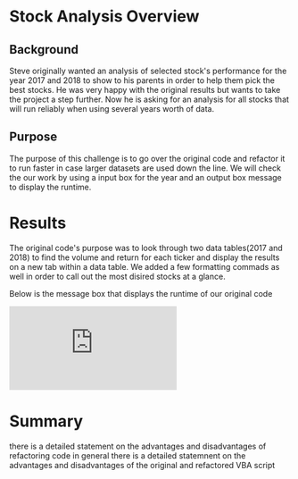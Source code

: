# Stock Analysis Overview

<!-- the purpose and background are well defined -->

## Background

Steve originally wanted an analysis of selected stock's performance for the year 2017 and 2018 to show to his parents in order to help them pick the best stocks. He was very happy with the original results but wants to take the project a step further. Now he is asking for an analysis for all stocks that will run reliably when using several years worth of data.

## Purpose

The purpose of this challenge is to go over the original code and refactor it to run faster in case larger datasets are used down the line. We will check the our work by using a input box for the year and an output box message to display the runtime.

# Results

<!-- the analysis is well described with screenshots and code -->

The original code's purpose was to look through two data tables(2017 and 2018) to find the volume and return for each ticker and display the results on a new tab within a data table. We added a few formatting commads as well in order to call out the most disired stocks at a glance.

Below is the message box that displays the runtime of our original code

![This an image](https://github.com/brown-rox20/stock-analysis/commit/6c915284a89d309cb58a9c0a5ccfaeeb70fda08b.md)

# Summary

there is a detailed statement on the advantages and disadvantages of refactoring code in general
there is a detailed statemnent on the advantages and disadvantages of the original and refactored VBA script
